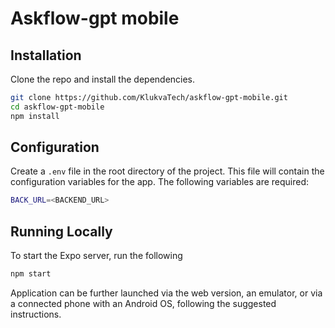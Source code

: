 # Askflow-gpt mobile

## Installation

Clone the repo and install the dependencies.
    
```bash
git clone https://github.com/KlukvaTech/askflow-gpt-mobile.git
cd askflow-gpt-mobile
npm install
```

## Configuration

Create a `.env` file in the root directory of the project. This file will contain the configuration variables for the app. The following variables are required:

```bash
BACK_URL=<BACKEND_URL>
```

## Running Locally

To start the Expo server, run the following

```bash
npm start
```
Application can be further launched via the web version, an emulator, or via a connected phone with an Android OS, following the suggested instructions.
